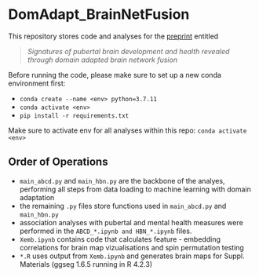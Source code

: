 # DomAdapt_BrainNetFusion

This repository stores code and analyses for the [preprint](https://www.medrxiv.org/content/10.1101/2023.01.26.23285055v1) entitled 

> *Signatures of pubertal brain development and health revealed through domain adapted brain network fusion* 

Before running the code, please make sure to set up a new conda environment first:

- `conda create --name <env> python=3.7.11`
- `conda activate <env>`
- `pip install -r requirements.txt`

Make sure to activate env for all analyses within this repo: `conda activate <env>`


## Order of Operations

- `main_abcd.py` and `main_hbn.py` are the backbone of the analyes, performing all steps from data loading to machine learning with domain adaptation
- the remaining `.py` files store functions used in `main_abcd.py` and `main_hbn.py`
- association analyses with pubertal and mental health measures were performed in the `ABCD_*.ipynb and HBN_*.ipynb` files.
- `Xemb.ipynb` contains code that calculates feature - embedding correlations for brain map vizualisations and spin permutation testing
- `*.R` uses output from `Xemb.ipynb` and generates brain maps for Suppl. Materials (ggseg 1.6.5 running in R 4.2.3)
